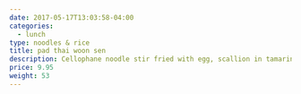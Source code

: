 ```yaml
---
date: 2017-05-17T13:03:58-04:00
categories:
  - lunch
type: noodles & rice
title: pad thai woon sen
description: Cellophane noodle stir fried with egg, scallion in tamarind sauce served with bean sprout.
price: 9.95
weight: 53
---
```

